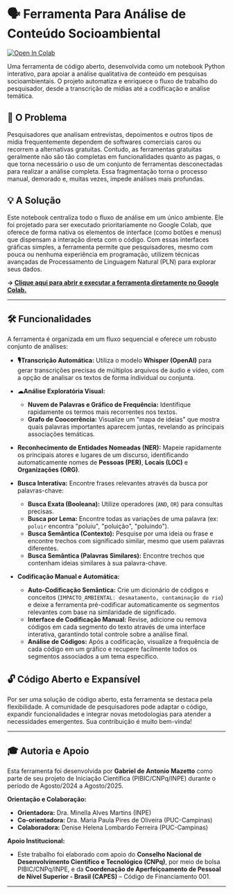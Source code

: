 # 🗣️ Ferramenta Para Análise de Conteúdo Socioambiental

[![Open In Colab](https://colab.research.google.com/assets/colab-badge.svg)](https://colab.research.google.com/github/resiliencia-socioecologica-ic/Ferramenta_de_Analise_de_Conteudo/blob/main/Ferramenta_de_Analise_de_Conteudo.ipynb)


Uma ferramenta de código aberto, desenvolvida como um notebook Python interativo, para apoiar a análise qualitativa de conteúdo em pesquisas socioambientais. O projeto automatiza e enriquece o fluxo de trabalho do pesquisador, desde a transcrição de mídias até a codificação e análise temática.

## 🎯 O Problema

Pesquisadores que analisam entrevistas, depoimentos e outros tipos de mídia frequentemente dependem de softwares comerciais caros ou recorrem a alternativas gratuitas. Contudo, as ferramentas gratuitas geralmente não são tão completas em funcionalidades quanto as pagas, o que torna necessário o uso de um conjunto de ferramentas desconectadas para realizar a análise completa. Essa fragmentação torna o processo manual, demorado e, muitas vezes, impede análises mais profundas.

## 💡 A Solução

Este notebook centraliza todo o fluxo de análise em um único ambiente. Ele foi projetado para ser executado prioritariamente no Google Colab, que oferece de forma nativa os elementos de interface (como botões e menus) que dispensam a interação direta com o código. Com essas interfaces gráficas simples, a ferramenta permite que pesquisadores, mesmo com pouca ou nenhuma experiência em programação, utilizem técnicas avançadas de Processamento de Linguagem Natural (PLN) para explorar seus dados.

**-> [Clique aqui para abrir e executar a ferramenta diretamente no Google Colab.](https://colab.research.google.com/github/resiliencia-socioecologica-ic/Ferramenta_de_Analise_de_Conteudo/blob/main/Ferramenta_de_Analise_de_Conteudo.ipynb)**

---

## 🛠️ Funcionalidades

A ferramenta é organizada em um fluxo sequencial e oferece um robusto conjunto de análises:

* **🎙Transcrição Automática:** Utiliza o modelo **Whisper (OpenAI)** para gerar transcrições precisas de múltiplos arquivos de áudio e vídeo, com a opção de analisar os textos de forma individual ou conjunta.

* **☁Análise Exploratória Visual:**
    * **Nuvem de Palavras e Gráfico de Frequência:** Identifique rapidamente os termos mais recorrentes nos textos.
    * **Grafo de Coocorrência:** Visualize um "mapa de ideias" que mostra quais palavras importantes aparecem juntas, revelando as principais associações temáticas.

* **Reconhecimento de Entidades Nomeadas (NER):** Mapeie rapidamente os principais atores e lugares de um discurso, identificando automaticamente nomes de **Pessoas (PER)**, **Locais (LOC)** e **Organizações (ORG)**.

* **Busca Interativa:** Encontre frases relevantes através da busca por palavras-chave:
    * **Busca Exata (Booleana):** Utilize operadores (`AND`, `OR`) para consultas precisas.
    * **Busca por Lema:** Encontre todas as variações de uma palavra (ex: `poluir` encontra "poluiu", "poluição", "poluindo").
    * **Busca Semântica (Contexto):** Pesquise por uma ideia ou frase e encontre trechos com significado similar, mesmo que usem palavras diferentes.
    * **Busca Semântica (Palavras Similares):** Encontre trechos que contenham ideias similares à sua palavra-chave.

* **Codificação Manual e Automática:**
    * **Auto-Codificação Semântica:** Crie um dicionário de códigos e conceitos (`IMPACTO_AMBIENTAL: desmatamento, contaminação do rio`) e deixe a ferramenta pré-codificar automaticamente os segmentos relevantes com base na similaridade de significado.
    * **Interface de Codificação Manual:** Revise, adicione ou remova códigos em cada segmento do texto através de uma interface interativa, garantindo total controle sobre a análise final.
    * **Análise de Códigos:** Após a codificação, visualize a frequência de cada código em um gráfico e recupere facilmente todos os segmentos associados a um tema específico.

## 🔓 Código Aberto e Expansível

Por ser uma solução de código aberto, esta ferramenta se destaca pela flexibilidade. A comunidade de pesquisadores pode adaptar o código, expandir funcionalidades e integrar novas metodologias para atender a necessidades emergentes. Sua contribuição é muito bem-vinda!

---

## 🎓 Autoria e Apoio

Esta ferramenta foi desenvolvida por **Gabriel de Antonio Mazetto** como parte de seu projeto de Iniciação Científica (PIBIC/CNPq/INPE) durante o período de Agosto/2024 a Agosto/2025.

**Orientação e Colaboração:**
* **Orientadora:** Dra. Minella Alves Martins (INPE)
* **Co-orientadora:** Dra. Maria Paula Pires de Oliveira (PUC-Campinas)
* **Colaboradora:** Denise Helena Lombardo Ferreira (PUC-Campinas)

**Apoio Institucional:**
* Este trabalho foi elaborado com apoio do **Conselho Nacional de Desenvolvimento Científico e Tecnológico (CNPq)**, por meio de bolsa PIBIC/CNPq/INPE, e da **Coordenação de Aperfeiçoamento de Pessoal de Nível Superior - Brasil (CAPES)** – Código de Financiamento 001.

---
